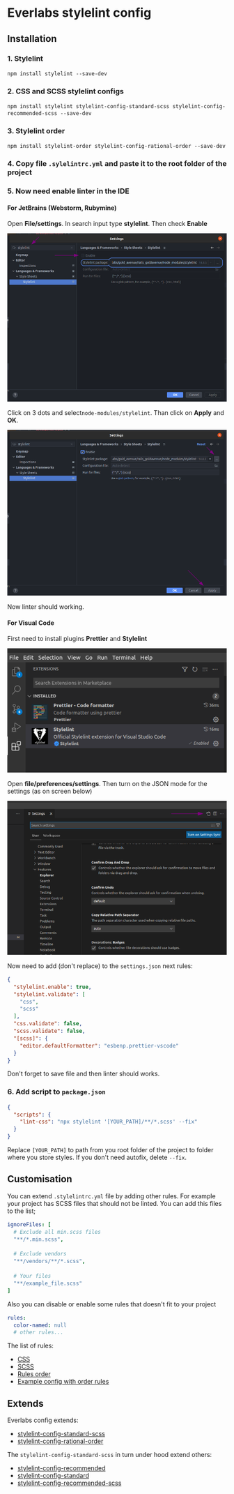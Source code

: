# Everlabs stylelint config
## Installation

### 1. Stylelint
```
npm install stylelint --save-dev
```
### 2. CSS and SCSS stylelint configs

```
npm install stylelint stylelint-config-standard-scss stylelint-config-recommended-scss --save-dev
```

### 3. Stylelint order
```
npm install stylelint-order stylelint-config-rational-order --save-dev
```
### 4. Copy file ``.sylelintrc.yml`` and paste it to the root folder of the project
### 5. Now need enable linter in the IDE
#### For JetBrains (Webstorm, Rubymine)
Open **File/settings**. In search input type **stylelint**. Then check **Enable**

![jet_brains_step_1](assets/jetbrains_step_1.png)

Click on 3 dots and select``node-modules/stylelint``. Than click on **Apply** and **OK**. 

![jet_brains_step_1](assets/jetbrains_step_2.png)

Now linter should working.

#### For Visual Code
First need to install plugins **Prettier** and **Stylelint**

![jet_brains_step_1](assets/vs_step_1.png)

Open **file/preferences/settings**. Then turn on the JSON mode for the settings (as on screen below)

![jet_brains_step_1](assets/vs_step_2.png)

Now need to add (don't replace) to the ``settings.json`` next rules:
```json
{
  "stylelint.enable": true,
  "stylelint.validate": [
    "css",
    "scss"
  ],
  "css.validate": false,
  "scss.validate": false,
  "[scss]": {
    "editor.defaultFormatter": "esbenp.prettier-vscode"
  }
}
```
Don't forget to save file and then linter should works.

### 6. Add script to ``package.json``

```json
{
  "scripts": {
    "lint-css": "npx stylelint '[YOUR_PATH]/**/*.scss' --fix"
  }
}
```
Replace ``[YOUR_PATH]`` to path from you root folder of the project to folder where you store styles. If you don't need autofix, delete ``--fix``.

## Customisation

You can extend ``.stylelintrc.yml`` file by adding other rules. For example your project has SCSS files that should not be linted. You can add this files to the list;

```yaml
ignoreFiles: [
  # Exclude all min.scss files
  "**/*.min.scss",

  # Exclude vendors
  "**/vendors/**/*.scss",
  
  # Your files
  "**/example_file.scss"
]
```
Also you can disable or enable some rules that doesn't fit to your project

```yaml
rules:
  color-named: null
  # other rules...
```

The list of rules:
- [CSS](https://stylelint.io/user-guide/rules/list)
- [SCSS](https://github.com/stylelint-scss/stylelint-scss#list-of-rules)
- [Rules order](https://github.com/hudochenkov/stylelint-order)
- [Example config with order rules](https://github.com/maxdenaro/maxgraph-youtube-source/blob/master/stylelint/.stylelintrc)


## Extends
Everlabs config extends:
- [stylelint-config-standard-scss](https://github.com/stylelint-scss/stylelint-config-standard-scss)
- [stylelint-config-rational-order](https://github.com/constverum/stylelint-config-rational-order)

The ``stylelint-config-standard-scss`` in turn under hood extend others:
- [stylelint-config-recommended](https://stylelint.io/user-guide/rules/list/#avoid-errors)
- [stylelint-config-standard](https://github.com/stylelint/stylelint-config-standard/blob/main/index.js)
- [stylelint-config-recommended-scss](https://github.com/stylelint-scss/stylelint-config-recommended-scss)

